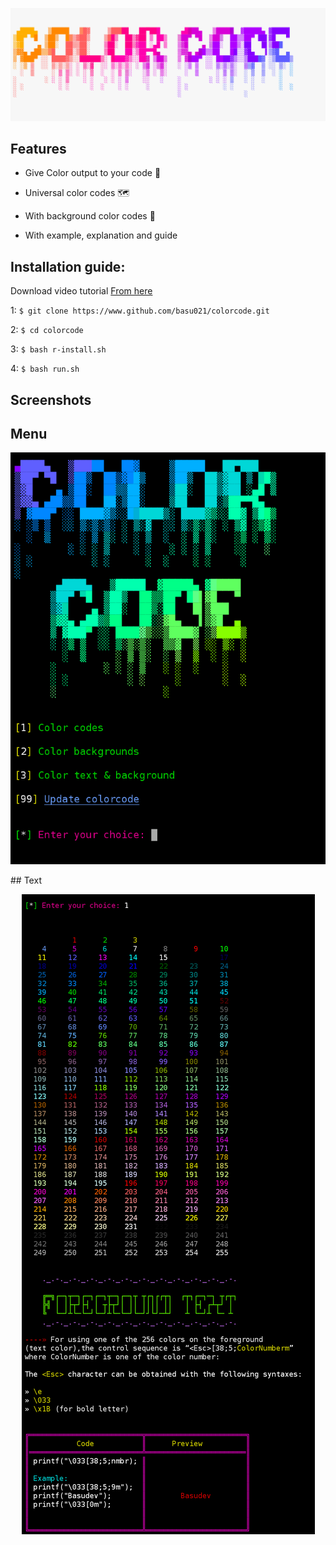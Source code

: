 <p>
<img src="https://github.com/basu021/colorcode/blob/master/logo/main.png"><br>

</p>

## Features


- Give Color output to your code 🎨



- Universal color codes 🗺️
- With background color codes 🤗
- With example, explanation and guide

## Installation guide: 
   Download video tutorial [From here]()

1: `$ git clone https://www.github.com/basu021/colorcode.git    `
 
2: `$ cd colorcode `

3: `$ bash r-install.sh`

4: `$ bash run.sh`


## Screenshots

## Menu


<p align="center">
<img src="https://github.com/sanjeevnayak30/logo/blob/master/cc4.png" >

</p>
## Text 

<p align="center">
<img src="https://github.com/sanjeevnayak30/logo/blob/master/cc2.png" >

</p>
